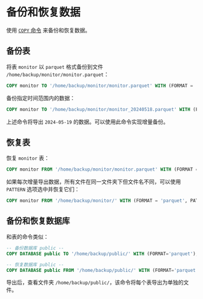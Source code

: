 # 备份和恢复数据

使用 [`COPY` 命令](/reference/sql/copy.md) 来备份和恢复数据。

## 备份表

将表 `monitor` 以 `parquet` 格式备份到文件 `/home/backup/monitor/monitor.parquet`：

```sql
COPY monitor TO '/home/backup/monitor/monitor.parquet' WITH (FORMAT = 'parquet');
```

备份指定时间范围内的数据：

```sql
COPY monitor TO '/home/backup/monitor/monitor_20240518.parquet' WITH (FORMAT = 'parquet', START_TIME='2024-05-18 00:00:00', END_TIME='2025-05-19 00:00:00');
```

上述命令将导出 `2024-05-19` 的数据。可以使用此命令实现增量备份。

## 恢复表

恢复 `monitor` 表：

```sql
COPY monitor FROM '/home/backup/monitor/monitor.parquet' WITH (FORMAT = 'parquet');
```

如果每次增量导出数据，所有文件在同一文件夹下但文件名不同，可以使用 `PATTERN` 选项选中并恢复它们：

```sql
COPY monitor FROM '/home/backup/monitor/' WITH (FORMAT = 'parquet', PATTERN = '.*parquet');
```

## 备份和恢复数据库

和表的命令类似：

```sql
-- 备份数据库 public --
COPY DATABASE public TO '/home/backup/public/' WITH (FORMAT='parquet');

-- 恢复数据库 public --
COPY DATABASE public FROM '/home/backup/public/' WITH (FORMAT='parquet');
```

导出后，查看文件夹 `/home/backup/public/`，该命令将每个表导出为单独的文件。